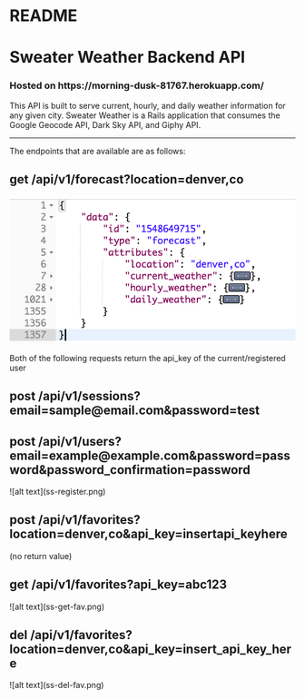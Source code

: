 # README

<h1>Sweater Weather Backend API </h1>

<h3>Hosted on https://morning-dusk-81767.herokuapp.com/ </h3>

This API is built to serve current, hourly, and daily weather information for any given city. Sweater Weather is a Rails application that consumes the Google Geocode API, Dark Sky API, and Giphy API. 

<hr>

The endpoints that are available are as follows: 

<h2>get /api/v1/forecast?location=denver,co</h2>

![alt text](/readme_images/ss-forecast.png)

Both of the following requests return the api_key of the current/registered user
<h2>post /api/v1/sessions?email=sample@email.com&password=test</h2>
<h2>post /api/v1/users?email=example@example.com&password=password&password_confirmation=password</h2>
 ![alt text](ss-register.png)
 


<h2>post /api/v1/favorites?location=denver,co&api_key=insertapi_keyhere</h2> (no return value)



<h2>get /api/v1/favorites?api_key=abc123</h2>
![alt text](ss-get-fav.png)



<h2>del /api/v1/favorites?location=denver,co&api_key=insert_api_key_here</h2>
![alt text](ss-del-fav.png)

